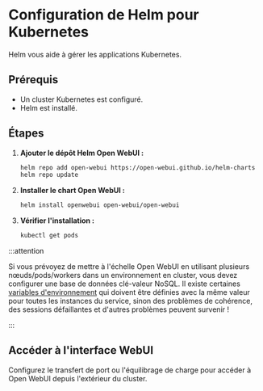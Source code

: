 
# Configuration de Helm pour Kubernetes

Helm vous aide à gérer les applications Kubernetes.

## Prérequis

- Un cluster Kubernetes est configuré.
- Helm est installé.

## Étapes

1. **Ajouter le dépôt Helm Open WebUI :**

   ```bash
   helm repo add open-webui https://open-webui.github.io/helm-charts
   helm repo update
   ```

2. **Installer le chart Open WebUI :**

   ```bash
   helm install openwebui open-webui/open-webui
   ```

3. **Vérifier l'installation :**

   ```bash
   kubectl get pods
   ```

:::attention

Si vous prévoyez de mettre à l'échelle Open WebUI en utilisant plusieurs nœuds/pods/workers dans un environnement en cluster, vous devez configurer une base de données clé-valeur NoSQL.
Il existe certaines [variables d'environnement](https://docs.openwebui.com/getting-started/env-configuration/) qui doivent être définies avec la même valeur pour toutes les instances du service, sinon des problèmes de cohérence, des sessions défaillantes et d'autres problèmes peuvent survenir !

:::

## Accéder à l'interface WebUI

Configurez le transfert de port ou l'équilibrage de charge pour accéder à Open WebUI depuis l'extérieur du cluster.
